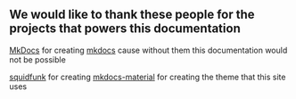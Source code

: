 ## We would like to thank these people for the projects that powers this documentation

[MkDocs](https://www.mkdocs.org) for creating [mkdocs](https://github.com/mkdocs/mkdocs) cause without them this documentation would not be possible

[squidfunk](https://github.com/squidfunk) for creating [mkdocs-material](https://github.com/squidfunk/mkdocs-material) for creating the theme that this site uses